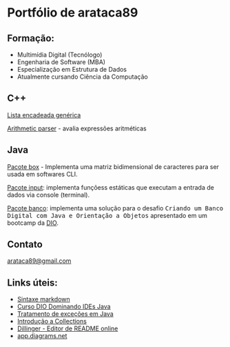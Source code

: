 # Portfólio de arataca89

## Formação:
- Multimídia Digital (Tecnólogo)
- Engenharia de Software (MBA)
- Especialização em Estrutura de Dados
- Atualmente cursando Ciência da Computação

## C++
<p><a href="https://github.com/arataca89/Cplusplus/tree/main/estrutura_de_dados/lista_encadeada_generica">Lista encadeada genérica</a></p>
<p><a href="https://github.com/arataca89/Arithmetic_parser">Arithmetic parser</a> - avalia expressões aritméticas</p>

## Java
<p><a href="https://github.com/arataca89/java/tree/main/Box">Pacote box</a> - Implementa uma matriz bidimensional de caracteres para ser usada em softwares CLI.</p> 
<p><a href="https://github.com/arataca89/java/tree/main/input">Pacote input</a>: implementa funçõess estáticas que executam a entrada de dados via console (terminal).</p>
<p><a href="https://github.com/arataca89/java/tree/main/banco">Pacote banco</a>: implementa uma solução para o desafio <tt>Criando um Banco Digital com Java e Orientação a Objetos</tt> apresentado em um bootcamp da <a href="https://www.dio.me/">DIO</a>.

## Contato
arataca89@gmail.com

## Links úteis:
 - [Sintaxe markdown](https://www.markdownguide.org/basic-syntax/)
 - [Curso DIO Dominando IDEs Java](https://github.com/cami-la/curso-dio-dominando-ides-java)
 - [Tratamento de exceções em Java](https://github.com/cami-la/exceptions-java)
 - [Introdução a Collections](https://github.com/cami-la/curso-dio-intro-collections)
 - [Dillinger - Editor de README online](https://dillinger.io)
 - [app.diagrams.net](https://app.diagrams.net)

 
